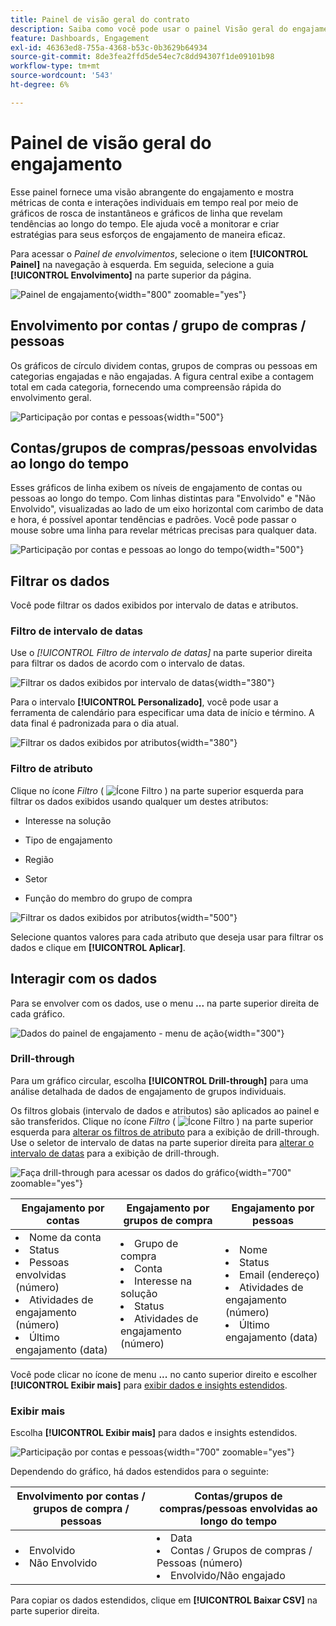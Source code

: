 ```yaml
---
title: Painel de visão geral do contrato
description: Saiba como você pode usar o painel Visão geral do engajamento para monitorar seus esforços de engajamento.
feature: Dashboards, Engagement
exl-id: 46363ed8-755a-4368-b53c-0b3629b64934
source-git-commit: 8de3fea2ffd5de54ec7c8dd94307f1de09101b98
workflow-type: tm+mt
source-wordcount: '543'
ht-degree: 6%

---
```


# Painel de visão geral do engajamento

Esse painel fornece uma visão abrangente do engajamento e mostra métricas de conta e interações individuais em tempo real por meio de gráficos de rosca de instantâneos e gráficos de linha que revelam tendências ao longo do tempo. Ele ajuda você a monitorar e criar estratégias para seus esforços de engajamento de maneira eficaz.

Para acessar o _Painel de envolvimentos_, selecione o item **[!UICONTROL Painel]** na navegação à esquerda. Em seguida, selecione a guia **[!UICONTROL Envolvimento]** na parte superior da página.

<!-- To generate a shareable PDF of your current view, click **[!UICONTROL Export]** at the top-right corner of the page. To engage with the data, use the action menu in the top-right corner. -->

![Painel de engajamento](./assets/engagement-dashboard.png){width="800" zoomable="yes"}

## Envolvimento por contas / grupo de compras / pessoas

Os gráficos de círculo dividem contas, grupos de compras ou pessoas em categorias engajadas e não engajadas. A figura central exibe a contagem total em cada categoria, fornecendo uma compreensão rápida do envolvimento geral.

![Participação por contas e pessoas](assets/engagement-accounts.png){width="500"}

## Contas/grupos de compras/pessoas envolvidas ao longo do tempo

Esses gráficos de linha exibem os níveis de engajamento de contas ou pessoas ao longo do tempo. Com linhas distintas para &quot;Envolvido&quot; e &quot;Não Envolvido&quot;, visualizadas ao lado de um eixo horizontal com carimbo de data e hora, é possível apontar tendências e padrões. Você pode passar o mouse sobre uma linha para revelar métricas precisas para qualquer data.

![Participação por contas e pessoas ao longo do tempo](assets/engagement-accounts-over-time.png){width="500"}

## Filtrar os dados

Você pode filtrar os dados exibidos por intervalo de datas e atributos.

### Filtro de intervalo de datas

Use o _[!UICONTROL Filtro de intervalo de datas]_ na parte superior direita para filtrar os dados de acordo com o intervalo de datas.

![Filtrar os dados exibidos por intervalo de datas](./assets/engagement-date-filter.png){width="380"}

Para o intervalo **[!UICONTROL Personalizado]**, você pode usar a ferramenta de calendário para especificar uma data de início e término. A data final é padronizada para o dia atual.

![Filtrar os dados exibidos por atributos](./assets/engagement-date-filter-custom.png){width="380"}

### Filtro de atributo

Clique no ícone _Filtro_ ( ![Ícone Filtro](../assets/do-not-localize/icon-filter.svg) ) na parte superior esquerda para filtrar os dados exibidos usando qualquer um destes atributos:

* Interesse na solução
* Tipo de engajamento
* Região

* Setor
* Função do membro do grupo de compra

![Filtrar os dados exibidos por atributos](./assets/engagement-dashboard-filters.png){width="500"}

Selecione quantos valores para cada atributo que deseja usar para filtrar os dados e clique em **[!UICONTROL Aplicar]**.

## Interagir com os dados

Para se envolver com os dados, use o menu **...** na parte superior direita de cada gráfico.

![Dados do painel de engajamento - menu de ação](assets/engagement-action-menu.png){width="300"}

### Drill-through

Para um gráfico circular, escolha **[!UICONTROL Drill-through]** para uma análise detalhada de dados de engajamento de grupos individuais.

Os filtros globais (intervalo de dados e atributos) são aplicados ao painel e são transferidos. Clique no ícone _Filtro_ ( ![Ícone Filtro](../assets/do-not-localize/icon-filter.svg) ) na parte superior esquerda para [alterar os filtros de atributo](#filter-the-data) para a exibição de drill-through. Use o seletor de intervalo de datas na parte superior direita para [alterar o intervalo de datas](#date-range-filter) para a exibição de drill-through.

![Faça drill-through para acessar os dados do gráfico](./assets/engagement-buying-groups-drill-through.png){width="700" zoomable="yes"}

| Engajamento por contas | Engajamento por grupos de compra | Engajamento por pessoas |
| ---------------------- | --------------------------- | -------------------- |
| <li>Nome da conta <li>Status <li>Pessoas envolvidas (número)<li>Atividades de engajamento (número) <li>Último engajamento (data) | <li>Grupo de compra <li>Conta <li>Interesse na solução <li>Status <li>Atividades de engajamento (número) | <li>Nome <li>Status <li>Email (endereço) <li>Atividades de engajamento (número) <li>Último engajamento (data) |

Você pode clicar no ícone de menu **...** no canto superior direito e escolher **[!UICONTROL Exibir mais]** para [exibir dados e insights estendidos](#view-more).

### Exibir mais

Escolha **[!UICONTROL Exibir mais]** para dados e insights estendidos.

![Participação por contas e pessoas](./assets/engagement-buying-groups-time-view-more.png){width="700" zoomable="yes"}

Dependendo do gráfico, há dados estendidos para o seguinte:

| Envolvimento por contas / grupos de compra / pessoas | Contas/grupos de compras/pessoas envolvidas ao longo do tempo |
| ----------------------------------------------- | -------------------------------------------------- | 
| <li>Envolvido <li>Não Envolvido | <li>Data <li>Contas / Grupos de compras / Pessoas (número) <li>Envolvido/Não engajado |

Para copiar os dados estendidos, clique em **[!UICONTROL Baixar CSV]** na parte superior direita.

